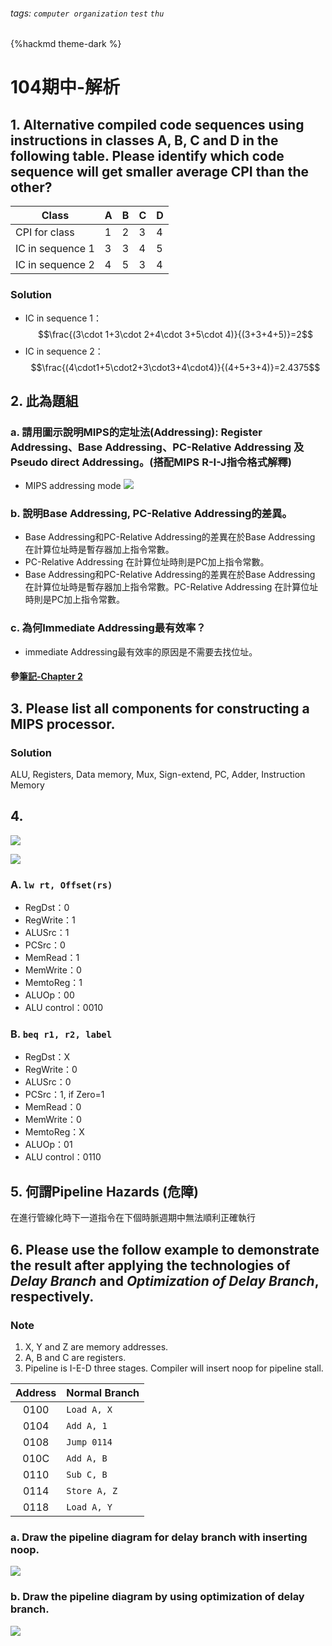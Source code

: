 ###### tags: `computer organization` `test` `thu`
{%hackmd theme-dark %}
# 104期中-解析

## 1. Alternative compiled code sequences using instructions in classes A, B, C and D in the following table. Please identify which code sequence will get smaller average CPI than the other?
| Class             | A | B | C | D |
| ----------------- | - | - | - | - |
| CPI for class     | 1 | 2 | 3 | 4 |
| IC in sequence 1  | 3 | 3 | 4 | 5 |
| IC in sequence 2  | 4 | 5 | 3 | 4 |
### Solution
- IC in sequence 1：
$$\frac{(3\cdot 1+3\cdot 2+4\cdot 3+5\cdot 4)}{(3+3+4+5)}=2$$
- IC in sequence 2：$$\frac{(4\cdot1+5\cdot2+3\cdot3+4\cdot4)}{(4+5+3+4)}=2.4375$$

## 2. 此為題組
### a. 請用圖示說明MIPS的定址法(Addressing): Register Addressing、Base Addressing、PC-Relative Addressing 及Pseudo direct Addressing。(搭配MIPS R-I-J指令格式解釋)

- MIPS addressing mode
![](https://i.imgur.com/MdI3PTF.png)

### b. 說明Base Addressing, PC-Relative Addressing的差異。
-  Base Addressing和PC-Relative Addressing的差異在於Base  Addressing 在計算位址時是暫存器加上指令常數。
-  PC-Relative Addressing 在計算位址時則是PC加上指令常數。
-  Base Addressing和PC-Relative Addressing的差異在於Base Addressing 在計算位址時是暫存器加上指令常數。PC-Relative Addressing 在計算位址時則是PC加上指令常數。
### c. 為何Immediate Addressing最有效率？
* immediate Addressing最有效率的原因是不需要去找位址。

#### 參[筆記-Chapter 2](/2bLoHpJmS9WU81IlOeBHvQ)


## 3. Please list all components for constructing a MIPS processor.
### Solution
ALU, Registers, Data memory, Mux, Sign-extend, PC, Adder, Instruction Memory
## 4.
![](https://i.imgur.com/aTBRCSU.png)

![](https://i.imgur.com/zF1lP60.png)
### A. `lw rt, Offset(rs)` 
- RegDst：0
- RegWrite：1
- ALUSrc：1
- PCSrc：0
- MemRead：1
- MemWrite：0
- MemtoReg：1
- ALUOp：00
- ALU control：0010

### B. `beq r1, r2, label`
- RegDst：X
- RegWrite：0
- ALUSrc：0
- PCSrc：1, if Zero=1 
- MemRead：0
- MemWrite：0
- MemtoReg：X
- ALUOp：01
- ALU control：0110

## 5. 何謂Pipeline Hazards (危障)
在進行管線化時下一道指令在下個時脈週期中無法順利正確執行

## 6. Please use the follow example to demonstrate the result after applying the technologies of ***Delay Branch*** and ***Optimization of Delay Branch***, respectively. 

### Note
1. X, Y and Z are memory addresses.
2. A, B and C are registers.
3. Pipeline is I-E-D three stages. Compiler will insert noop for pipeline stall.


| Address | Normal Branch |
|:-------:| ------------- |
|  0100   | `Load A, X`   |
|  0104   | `Add A, 1`    |
|  0108   | `Jump 0114`   |
|  010C   | `Add A, B`    |
|  0110   | `Sub C, B`    |
|  0114   | `Store A, Z`  |
|  0118   | `Load A, Y`   |


### a. Draw the pipeline diagram for delay branch with inserting noop.
![](https://i.imgur.com/mV25N5k.jpg)


### b. Draw the pipeline diagram by using optimization of delay branch.
![](https://i.imgur.com/PkVR8wV.jpg)









